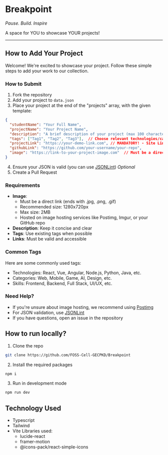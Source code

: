 # Breakpoint
*Pause. Build. Inspire*

A space for YOU to showcase YOUR projects!

---

## How to Add Your Project
Welcome! We're excited to showcase your project. Follow these simple steps to add your work to our collection.

### How to Submit
1. Fork the repository
2. Add your project to `data.json`
3. Place your project at the end of the "projects" array, with the given template:
```json
{
  "studentName": "Your Full Name",
  "projectName": "Your Project Name",
  "description": "A brief description of your project (max 100 characters)",
  "tags": ["Tag1", "Tag2", "Tag3"],  // Choose relevant technologies/categories
  "projectLink": "https://your-demo-link.com", // MANDATORY! - Site Link or Github (if any)
  "githubLink": "https://github.com/your-username/your-repo",
  "image": "https://link-to-your-project-image.com"  // Must be a direct image link
}
```
4. Ensure your JSON is valid (you can use [JSONLint](https://jsonlint.com/))  *Optional*
5. Create a Pull Request

### Requirements
- **Image**:
  - Must be a direct link (ends with .jpg, .png, .gif)
  - Recommended size: 1280x720px
  - Max size: 2MB
  - Hosted on image hosting services like Postimg, Imgur, or your GitHub repo
- **Description**: Keep it concise and clear
- **Tags**: Use existing tags when possible
- **Links**: Must be valid and accessible


### Common Tags
Here are some commonly used tags:
- Technologies: React, Vue, Angular, Node.js, Python, Java, etc.
- Categories: Web, Mobile, Game, AI, Design, etc.
- Skills: Frontend, Backend, Full Stack, UI/UX, etc.

### Need Help?
- If you're unsure about image hosting, we recommend using [Postimg](https://postimages.org/)
- For JSON validation, use [JSONLint](https://jsonlint.com/)
- If you have questions, open an issue in the repository


## How to run locally?

1. Clone the repo
```sh
git clone https://github.com/FOSS-Cell-GECPKD/Breakpoint
```

2. Install the required packages
```sh
npm i
```

3. Run in development mode
```sh
npm run dev
```

## Technology Used
- Typescript
- Tailwind
- Vite
  Libraries used:
    - lucide-react
    - framer-motion
    - @icons-pack/react-simple-icons
